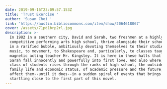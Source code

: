 ```yaml
---
date: 2019-09-16T23:09:57.153Z
title: 'Trust Exercise '
author: 'Susan Choi '
link: 'https://austin.bibliocommons.com/item/show/2064618067'
cover: /assets/71pd1brp2rl.jpg
description: >-
  In 1982 in a southern city, David and Sarah, two freshmen at a highly
  competitive performing arts high school, thrive alongside their school peers
  in a rarified bubble, ambitiously devoting themselves to their studies--to
  music, to movement, to Shakespeare and, particularly, to classes taught by the
  magnetic acting teacher Mr. Kingsley. It is here in these halls that David and
  Sarah fall innocently and powerfully into first love. And also where, as this
  class of students rises through the ranks of high school, the outside world of
  family life and economic status, of academic pressure and the future, does not
  affect them--until it does--in a sudden spiral of events that brings a
  startling close to the first part of this novel.
---
```


